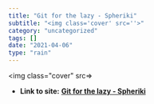 ```yaml
---
title: "Git for the lazy - Spheriki"
subtitle: "<img class='cover' src=''>"
category: "uncategorized"
tags: []
date: "2021-04-06"
type: "rain"
---
```

<img class="cover" src=>


* **Link to site:** **[Git for the lazy - Spheriki](http://www.spheredev.org/wiki/Git_for_the_lazy)**